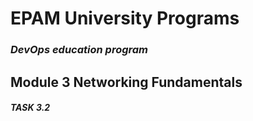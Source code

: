 # EPAM University Programs
### _DevOps education program_
## Module 3 Networking Fundamentals
#### _TASK 3.2_
